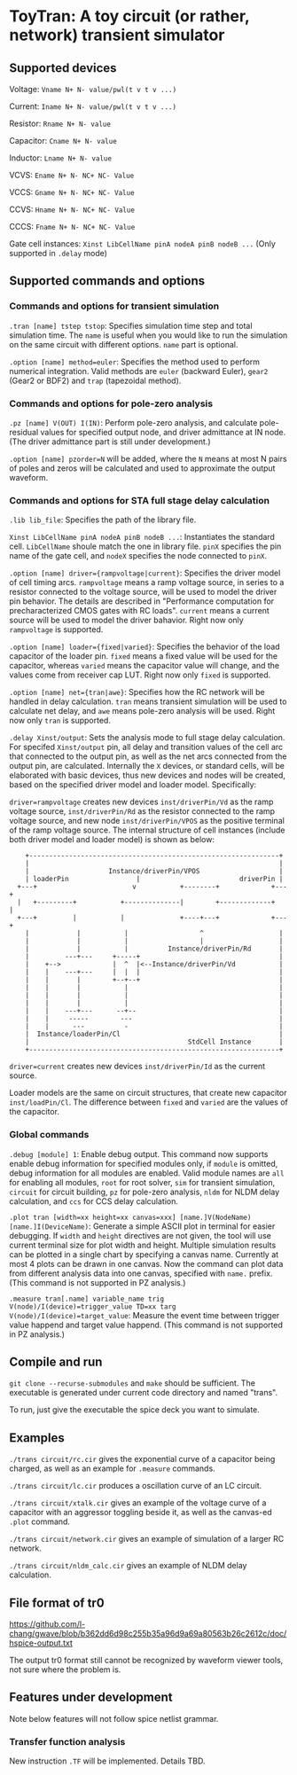 # ToyTran: A toy circuit (or rather, network) transient simulator

## Supported devices
Voltage: `Vname N+ N- value/pwl(t v t v ...)`

Current: `Iname N+ N- value/pwl(t v t v ...)`

Resistor: `Rname N+ N- value`

Capacitor: `Cname N+ N- value`

Inductor: `Lname N+ N- value`

VCVS: `Ename N+ N- NC+ NC- Value`

VCCS: `Gname N+ N- NC+ NC- Value`

CCVS: `Hname N+ N- NC+ NC- Value`

CCCS: `Fname N+ N- NC+ NC- Value`

Gate cell instances: `Xinst LibCellName pinA nodeA pinB nodeB ...` (Only supported in `.delay` mode) 

## Supported commands and options

### Commands and options for transient simulation
`.tran [name] tstep tstop`: Specifies simulation time step and total simulation time. The `name` is useful when you would like to run the simulation on the same circuit with different options. `name` part is optional.

`.option [name] method=euler`: Specifies the method used to perform numerical integration. Valid methods are `euler` (backward Euler), `gear2` (Gear2 or BDF2) and `trap` (tapezoidal method).

### Commands and options for pole-zero analysis

`.pz [name] V(OUT) I(IN)`: Perform pole-zero analysis, and calculate pole-residual values for specified output node, and driver admittance at IN node. (The driver admittance part is still under development.)

`.option [name] pzorder=N` will be added, where the `N` means at most N pairs of poles and zeros will be calculated and used to approximate the output waveform.

### Commands and options for STA full stage delay calculation

`.lib lib_file`: Specifies the path of the library file.

`Xinst LibCellName pinA nodeA pinB nodeB ...`: Instantiates the standard cell. `LibCellName` shoule match the one in library file. `pinX` specifies the pin name of the gate cell, and `nodeX` specifies the node connected to `pinX`. 

`.option [name] driver={rampvoltage|current}`: Specifies the driver model of cell timing arcs. `rampvoltage` means a ramp voltage source, in series to a resistor connected to the voltage source, will be used to model the driver pin behavior. The details are described in "Performance computation for precharacterized CMOS gates with RC loads". `current` means a current source will be used to model the driver bahavior. Right now only `rampvoltage` is supported.

`.option [name] loader={fixed|varied}`: Specifies the behavior of the load capacitor of the loader pin. `fixed` means a fixed value will be used for the capacitor, whereas `varied` means the capacitor value will change, and the values come from receiver cap LUT. Right now only `fixed` is supported. 

`.option [name] net={tran|awe}`: Specifies how the RC network will be handled in delay calculation. `tran` means transient simulation will be used to calculate net delay, and `awe` means pole-zero analysis will be used. Right now only `tran` is supported.

`.delay Xinst/output`: Sets the analysis mode to full stage delay calculation. For specifed `Xinst/output` pin, all delay and transition values of the cell arc that connected to the output pin, as well as the net arcs connected from the output pin, are calculated. Internally the `X` devices, or standard cells, will be elaborated with basic devices, thus new devices and nodes will be created, based on the specified driver model and loader model. Specifically:

  `driver=rampvoltage` creates new devices `inst/driverPin/Vd` as the ramp voltage source, `inst/driverPin/Rd` as the resistor connected to the ramp voltage source, and new node `inst/driverPin/VPOS` as the positive terminal of the ramp voltage source. The internal structure of cell instances (include both driver model and loader model) is shown as below:

```
    +---------------------------------------------------------------+  
    |                                                               |  
    |                    Instance/driverPin/VPOS                    |  
    | loaderPin                 |                         driverPin |  
  +---+                        v           +--------+             +---+
  |   +---------+           +--------------|        +-------------+   |
  +---+         |           |              +----+---+             +---+
    |            |           |                  ^                   |  
    |            |           |                  |                   |  
    |            |           |          Instance/driverPin/Rd       |  
    |         ---+---     +-----+                                   |  
    |    +-->             |  ^  |<--Instance/driverPin/Vd           |  
    |    |    ---+---     |  |  |                                   |  
    |    |       |        +--+--+                                   |  
    |    |       |           |                                      |  
    |    |       |           |                                      |  
    |    |       |           |                                      |  
    |    |    ---+---      --+--                                    |  
    |    |     -----        ---                                     |  
    |    |      ---          -                                      |  
    |  Instance/loaderPin/Cl                                        |  
    |                                        StdCell Instance       |  
    +---------------------------------------------------------------+  
```

  `driver=current` creates new devices `inst/driverPin/Id` as the current source.

  Loader models are the same on circuit structures, that create new capacitor `inst/loadPin/Cl`. The difference between `fixed` and `varied` are the values of the capacitor.

### Global commands

`.debug [module] 1`: Enable debug output. This command now supports enable debug information for specified modules only, if `module` is omitted, debug information for all modules are enabled. Valid module names are `all` for enabling all modules, `root` for root solver, `sim` for transient simulation, `circuit` for circuit building, `pz` for pole-zero analysis, `nldm` for NLDM delay calculation, and `ccs` for CCS delay calculation.

`.plot tran [width=xx height=xx canvas=xxx] [name.]V(NodeName) [name.]I(DeviceName)`: Generate a simple ASCII plot in terminal for easier debugging. If `width` and `height` directives are not given, the tool will use current terminal size for plot width and height. Multiple simulation results can be plotted in a single chart by specifying a canvas name. Currently at most 4 plots can be drawn in one canvas. Now the command can plot data from different analysis data into one canvas, specified with `name.` prefix. (This command is not supported in PZ analysis.)

`.measure tran[.name] variable_name trig V(node)/I(device)=trigger_value TD=xx targ V(node)/I(device)=target_value`: Measure the event time between trigger value happend and target value happend. (This command is not supported in PZ analysis.)

## Compile and run
`git clone --recurse-submodules` and `make` should be sufficient. The executable is generated under current code directory and named "trans".

To run, just give the executable the spice deck you want to simulate. 

## Examples
`./trans circuit/rc.cir` gives the exponential curve of a capacitor being charged, as well as an example for `.measure` commands.

`./trans circuit/lc.cir` produces a oscillation curve of an LC circuit.

`./trans circuit/xtalk.cir` gives an example of the voltage curve of a capacitor with an aggressor toggling beside it, as well as the canvas-ed `.plot` command.

`./trans circuit/network.cir` gives an example of simulation of a larger RC network.

`./trans circuit/nldm_calc.cir` gives an example of NLDM delay calculation.

## File format of tr0
https://github.com/l-chang/gwave/blob/b362dd6d98c255b35a96d9a69a80563b26c2612c/doc/hspice-output.txt

The output tr0 format still cannot be recognized by waveform viewer tools, not sure where the problem is.

## Features under development

Note below features will not follow spice netlist grammar.

### Transfer function analysis

New instruction `.TF` will be implemented. Details TBD.
